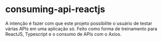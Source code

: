 # consuming-api-reactjs

A intenção é fazer com que este projeto possibilite o usuário de testar várias APIs em uma aplicação só.
Feito como forma de treinamento para ReactJS, Typescript e o consumo de APIs com o Axios.
